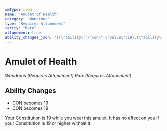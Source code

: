 ```yaml
---
smType: item
name: "Amulet of Health"
category: "Wondrous"
type: "Requires Attunement"
rarity: "Rare"
attunement: true
ability_changes_json: "[{\"ability\":\"con\",\"value\":19},{\"ability\":\"con\",\"value\":19}]"
---
```


# Amulet of Health
*Wondrous (Requires Attunement) Rare (Requires Attunement)*

## Ability Changes

- CON becomes 19
- CON becomes 19

Your Constitution is 19 while you wear this amulet. It has no effect on you if your Constitution is 19 or higher without it.
